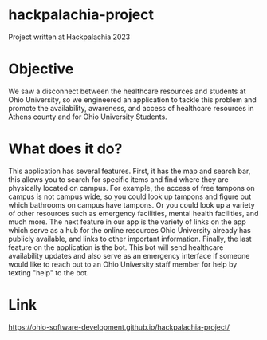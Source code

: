 # hackpalachia-project
Project written at Hackpalachia 2023
# Objective
We saw a disconnect between the healthcare resources and students at Ohio University, so we engineered an application to tackle this problem and promote the availability, awareness, and access of healthcare resources in Athens county and for Ohio University Students.
# What does it do?
This application has several features. First, it has the map and search bar, this allows you to search for specific items and find where they are physically located on campus. For example, the access of free tampons on campus is not campus wide, so you could look up tampons and figure out which bathrooms on campus have tampons. Or you could look up a variety of other resources such as emergency facilities, mental health facilities, and much more. The next feature in our app is the variety of links on the app which serve as a hub for the online resources Ohio University already has publicly available, and links to other important information. Finally, the last feature on the application is the bot. This bot will send healthcare availability updates and also serve as an emergency interface if someone would like to reach out to an Ohio University staff member for help by texting "help" to the bot.
# Link
https://ohio-software-development.github.io/hackpalachia-project/
